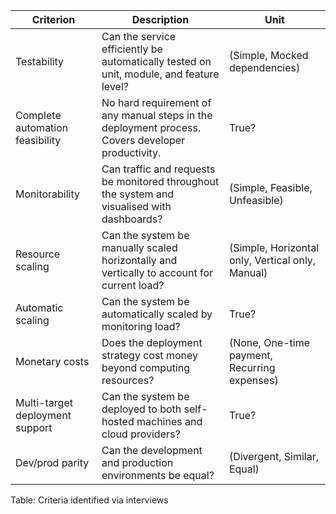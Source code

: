 | Criterion | Description | Unit
| ----------------------------- | ------------------------------------------- | --------------------
| Testability | Can the service efficiently be automatically tested on unit, module, and feature level? | (Simple, Mocked dependencies)
| Complete automation feasibility | No hard requirement of any manual steps in the deployment process. Covers developer productivity. | True?
| Monitorability | Can traffic and requests be monitored throughout the system and visualised with dashboards? | (Simple, Feasible, Unfeasible)
| Resource scaling | Can the system be manually scaled horizontally and vertically to account for current load? | (Simple, Horizontal only, Vertical only, Manual)
| Automatic scaling | Can the system be automatically scaled by monitoring load? | True?
| Monetary costs | Does the deployment strategy cost money beyond computing resources? | (None, One-time payment, Recurring expenses)
| Multi-target deployment support | Can the system be deployed to both self-hosted machines and cloud providers? | True?
| Dev/prod parity | Can the development and production environments be equal? | (Divergent, Similar, Equal)

Table: Criteria identified via interviews
